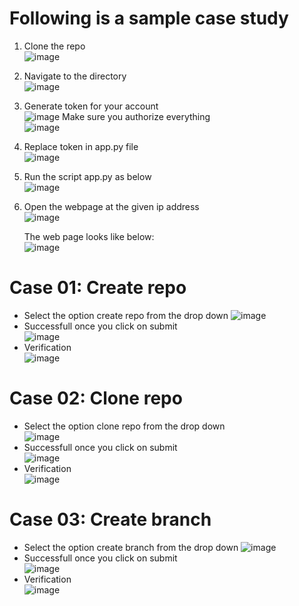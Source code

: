 # Following is a sample case study

1. Clone the repo  
   ![image](https://github.com/psvkaushik/Group50_Proj2/assets/111774368/921b097c-864e-4f0c-8a78-a0dcf469d2cd)

2. Navigate to the directory  
   ![image](https://github.com/psvkaushik/Group50_Proj2/assets/111774368/46586835-1686-48a5-a5b5-0cf62e9e6d79)

3. Generate token for your account  
   ![image](https://github.com/psvkaushik/Group50_Proj2/assets/111774368/7acae669-8239-4814-8fbc-49b11848d1d2)
   Make sure you authorize everything  
   ![image](https://github.com/psvkaushik/Group50_Proj2/assets/111774368/f7261459-a251-44ad-bfbb-db73697ee125)

4. Replace token in app.py file  
   ![image](https://github.com/psvkaushik/Group50_Proj2/assets/111774368/a7dc17e3-68ca-40bc-87ee-edab0bb94c16)

5. Run the script app.py as below  
   ![image](https://github.com/psvkaushik/Group50_Proj2/assets/111774368/664ae067-e1d9-4ed3-b053-ac0d480c3e27)

6. Open the webpage at the given ip address  
    ![image](https://github.com/psvkaushik/Group50_Proj2/assets/111774368/927dfaee-31cc-4ffc-ab60-111780ce18b9)

   The web page looks like below:  
   ![image](https://github.com/psvkaushik/Group50_Proj2/assets/111774368/5e78d86a-14ac-47f0-8ce5-440ec616d749)

# Case 01: Create repo

- Select the option create repo from the drop down
  ![image](https://github.com/psvkaushik/Group50_Proj2/assets/111774368/713134dc-055e-4470-930f-4b1227b53c8d)
- Successfull once you click on submit  
  ![image](https://github.com/psvkaushik/Group50_Proj2/assets/111774368/8b7a5e86-b2db-4aa8-9611-412c04679084)
- Verification  
  ![image](https://github.com/psvkaushik/Group50_Proj2/assets/111774368/18fa5814-1261-4e93-970e-d92353afe403)

# Case 02: Clone repo

- Select the option clone repo from the drop down  
  ![image](https://github.com/psvkaushik/Group50_Proj2/assets/111774368/5b4d1e57-a59d-4e72-adf9-5ae5b78723b3)
- Successfull once you click on submit  
  ![image](https://github.com/psvkaushik/Group50_Proj2/assets/111774368/7761a57d-2617-4ac7-baeb-bf9d276cbe64)
- Verification  
  ![image](https://github.com/psvkaushik/Group50_Proj2/assets/111774368/b2b8bd30-f174-4d3d-90c6-2c366001602f)

# Case 03: Create branch

- Select the option create branch from the drop down
  ![image](https://github.com/psvkaushik/Group50_Proj2/assets/111774368/fc0234d3-a464-4563-91d8-f51226cb76f9)
- Successfull once you click on submit  
  ![image](https://github.com/psvkaushik/Group50_Proj2/assets/111774368/19094558-04e3-4955-8ddb-1c6a001e7007)
- Verification  
  ![image](https://github.com/psvkaushik/Group50_Proj2/assets/111774368/7a104311-b599-42a8-bb08-825eb7e0d689)
